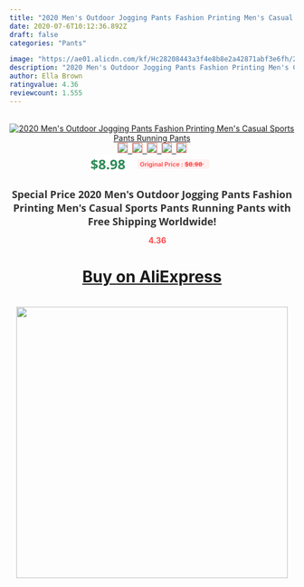 ```yaml
---
title: "2020 Men's Outdoor Jogging Pants Fashion Printing Men's Casual Sports Pants Running Pants"
date: 2020-07-6T10:12:36.892Z
draft: false
categories: "Pants"

image: "https://ae01.alicdn.com/kf/Hc28208443a3f4e8b8e2a42871abf3e6fh/2020-Men-s-Outdoor-Jogging-Pants-Fashion-Printing-Men-s-Casual-Sports-Pants-Running-Pants.jpg"
description: "2020 Men's Outdoor Jogging Pants Fashion Printing Men's Casual Sports Pants Running Pants"
author: Ella Brown
ratingvalue: 4.36
reviewcount: 1.555
---
```

<br>
<div style="text-align: center;">
<a href="https://s.click.aliexpress.com/e/_9IIbtF" target="_blank" rel="nofollow noopener noreferrer"><img alt="2020 Men's Outdoor Jogging Pants Fashion Printing Men's Casual Sports Pants Running Pants" class="magnifier-image" src="https://ae01.alicdn.com/kf/Hc28208443a3f4e8b8e2a42871abf3e6fh/2020-Men-s-Outdoor-Jogging-Pants-Fashion-Printing-Men-s-Casual-Sports-Pants-Running-Pants.jpg_640x640.jpg">
<br>
<img style="border:1px solid salmon" src="https://ae01.alicdn.com/kf/Hc28208443a3f4e8b8e2a42871abf3e6fh/2020-Men-s-Outdoor-Jogging-Pants-Fashion-Printing-Men-s-Casual-Sports-Pants-Running-Pants.jpg_120x120.jpg">&nbsp;&nbsp;<img style="border:1px solid salmon" src="https://ae01.alicdn.com/kf/Ha9699c9e4d014bd797caaca551114d78c/2020-Men-s-Outdoor-Jogging-Pants-Fashion-Printing-Men-s-Casual-Sports-Pants-Running-Pants.jpg_120x120.jpg">&nbsp;&nbsp;<img style="border:1px solid salmon" src="https://ae01.alicdn.com/kf/Hd58d4579cc1f462d972b92da0242cbb3g/2020-Men-s-Outdoor-Jogging-Pants-Fashion-Printing-Men-s-Casual-Sports-Pants-Running-Pants.jpg_120x120.jpg">&nbsp;&nbsp;<img style="border:1px solid salmon" src="https://ae01.alicdn.com/kf/H6011748f3f53450194dd6fe2d043e4ceq/2020-Men-s-Outdoor-Jogging-Pants-Fashion-Printing-Men-s-Casual-Sports-Pants-Running-Pants.jpg_120x120.jpg">&nbsp;&nbsp;<img style="border:1px solid salmon" src="https://ae01.alicdn.com/kf/H9c9d36ea53714dc087703adf6d0706f7n/2020-Men-s-Outdoor-Jogging-Pants-Fashion-Printing-Men-s-Casual-Sports-Pants-Running-Pants.jpg_120x120.jpg"></a></div><br0>
<div style="text-align: center;"><span style="background-color: white; border: 0px; box-sizing: border-box; color: seagreen; display: inline-block; font-family: &quot;open sans&quot; , &quot;arial&quot; , &quot;helvetica&quot; , sans-serif , &quot;heiti&quot;; font-size: 24px; font-stretch: inherit; font-weight: 700; line-height: inherit; margin: 0px 10px 0px 0px; padding: 0px; vertical-align: middle;">$8.98 </span>
<span style="background: rgb(255 , 241 , 241); border-radius: 3px; border: 0px; box-sizing: border-box; color: #ff4747; display: inline-block; font-family: inherit; font-size: 12px; font-stretch: inherit; font-style: inherit; font-variant: inherit; font-weight: 600; line-height: inherit; margin: 0px; padding: 2px 5px; transform: scale(0.9); vertical-align: middle;">Original Price : <b style="text-decoration: line-through;">$8.98 </b> &nbsp;&nbsp;</span></div>
<h1 style="color: #333333; display: inline-block; font-family: &quot;open sans&quot; , &quot;arial&quot; , &quot;helvetica&quot; , sans-serif , &quot;heiti&quot;; font-size: 18px; font-stretch: inherit; font-weight: 700; text-align: center;">Special Price 2020 Men's Outdoor Jogging Pants Fashion Printing Men's Casual Sports Pants Running Pants with Free Shipping Worldwide!</h1>
<div style="color: #ff4747; text-align: center;">
<img src="https://4.bp.blogspot.com/-M0ZcTcb-5uY/XleCXlxnR4I/AAAAAAAAAEc/OrjgMkXV1oMQFaCRZj5HQwOCBcu3w1FegCPcBGAYYCw/s1600/star.png" style="height: 15px;">&nbsp;<b>4.36</b></div>
<div class="button_cont" align="center"><a class="buynow_a" href="https://s.click.aliexpress.com/e/_9IIbtF" target="_blank" rel="nofollow noopener noreferrer"><H1>Buy on AliExpress</H1></a></div><br>
<div class="separator" style="clear: both; text-align: center;">
<img src="https://lh3.googleusercontent.com/-pTy5HemUv9M/XlePHvY0dAI/AAAAAAAAAE4/0nX5iRUoIWY8eMW9Dpxeirr157OZliDIgCLcBGAsYHQ/s1600/badge.gif" width="480">
</div>
